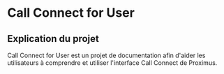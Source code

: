 # Call Connect for User

## Explication du projet

Call Connect for User est un projet de documentation afin d'aider les utilisateurs à comprendre et utiliser l'interface Call Connect de Proximus.
